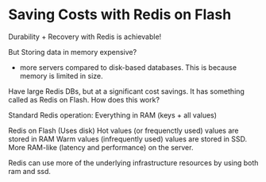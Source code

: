 # Saving Costs with Redis on Flash

Durability + Recovery with Redis is achievable!

But Storing data in memory expensive?
- more servers compared to disk-based databases. This is because
  memory is limited in size.

Have large Redis DBs, but at a significant cost savings.
It has something called as Redis on Flash.
How does this work?

Standard Redis operation:
Everything in RAM (keys + all values)

Redis on Flash (Uses disk)
Hot values (or frequenctly used) values are stored in RAM
Warm values (infrequently used) values are stored in SSD.
More RAM-like (latency and performance) on the server.

Redis can use more of the underlying infrastructure resources by
using both ram and ssd.